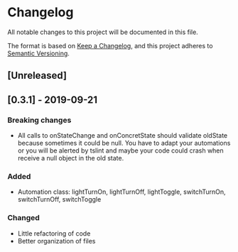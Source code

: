 # Changelog
All notable changes to this project will be documented in this file.

The format is based on [Keep a Changelog](https://keepachangelog.com/en/1.0.0/),
and this project adheres to [Semantic Versioning](https://semver.org/spec/v2.0.0.html).

## [Unreleased]

## [0.3.1] - 2019-09-21
### Breaking changes
 - All calls to onStateChange and onConcretState should validate oldState because sometimes it could be null. You have to adapt your automations or you will be alerted by tslint and maybe your code could crash when receive a null object in the old state.

### Added
 - Automation class: lightTurnOn, lightTurnOff, lightToggle, switchTurnOn, switchTurnOff, switchToggle

### Changed
 - Little refactoring of code
 - Better organization of files

